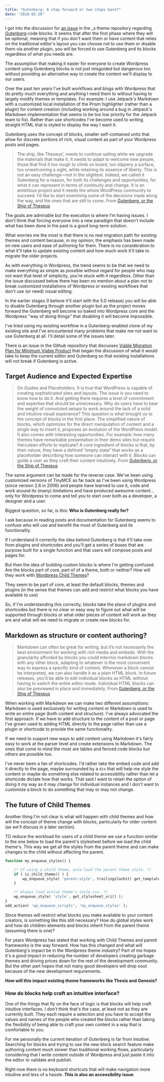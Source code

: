 ```yaml
---
title: "Gutenberg: A step forward or two steps back?"
date: "2018-02-26"
---
```


I got into the discussion for [an issue](https://github.com/Automattic/_s/issues/1248) in the \_s theme repository regarding [Gutenberg](https://wordpress.org/gutenberg/) code blocks. It seems that after the first phase where they will be optional, meaning that if you don't want them or have content that relies on the traditional editor's layout you can choose not to use them or disable them via another plugin, you will be forced to use Gutenberg and its blocks regardless of what you needs are.

The assumption that making it easier for everyone to create Wordpress content using Gutenberg blocks is not just misguided but dangerous too without providing an alternative way to create the content we'll display to our users.

Over the past ten years I've built workflows and blogs with Wordpress that do pretty much everything and anything I need them to without having to largely modify themes or templates. For example: I use Jetpack's Markdown with a customized local installation of the Prism highlighter (rather than a plugin) for content creation (including working around a bug in Jetpack's Markdown implementation that seems to be too low priority for the Jetpack team to fix). Rather than use shortcodes I've become used to writing straight HTML that is styled to display the way I want it.

Gutenberg uses the concept of blocks, smaller self-contained units that allow for discrete portions of rich, visual content as part of your Wordpress posts and pages.

> The ship, like Theseus’, needs to continue sailing while we upgrade the materials that make it. It needs to adapt to welcome new people, those that find it too rough to climb on board, too slippery a surface, too unwelcoming a sight, while retaining its essence of liberty. This is not an easy challenge—not in the slightest. Indeed, we called it Gutenberg for a reason, for both its challenges and opportunities, for what it can represent in terms of continuity and change. It is an ambitious project and it needs the whole WordPress community to succeed. I’d like to start examining some of the decisions made along the way, and the ones that are still to come. From [Gutenberg, or the Ship of Theseus](https://matiasventura.com/post/gutenberg-or-the-ship-of-theseus/)

The goals are admirable but the execution is where I'm having issues. I don't think that forcing everyone into a new paradigm that doesn't include what has been done in the past is a good long-term solution.

What worries me the most is that there is no real migration path for existing themes and content because, in my opinion, the emphasis has been made on new users and ease of authoring for them. There is no consideration to what it'll take to update existing content and how much work it'll take to migrate the older projects.

As with everything in Wordpress, the trend seems to be that we need to make everything as simple as possible without regard for people who may not want that level of simplicity, you're stuck with it regardless. Other than the issue discussed below there has been no mention about a plan not to break customized installations of Wordpress or existing workflows that don't use (or need) visual editing.

In the earlier stages (I believe it'll start with the 5.0 release) you will be able to disable Gutenberg through another plugin but as the project moves forward the Gutenberg will become so baked into Wordpress core and the Wordpress "way of doing things" that disabling it will become impossible.

I've tried using my existing workflow in a Gutenberg-enabled clone of my existing site and I've encountered many problems that make me not want to use Gutenberg at all. I'll detail some of the issues later.

There is an issue in the Github repository that discusses [Viable Migration Plan for Minimum Viable Product](https://github.com/WordPress/gutenberg/issues/4981) that began the discussion of what it would take to keep the current editor and Gutenberg so that existing installations will not break if Gutenberg is active.

## Target Audience and Expected Expertise

> On Guides and Placeholders. It is true that WordPress is capable of creating sophisticated sites and layouts. The issue is you need to know how to do it. And getting there requires a level of commitment and expertise that should be unnecessary. Why do users have to bear the weight of convoluted setups to work around the lack of a solid and intuitive visual experience? This question is what brought us to the concept of blocks in the first place. The simplified nature of blocks, which optimizes for the direct manipulation of content and a single way to insert it, proposes an evolution of the WordPress model. It also comes with interesting opportunities. For example: how many themes have remarkable presentation in their demo sites but require Herculean efforts to replicate? A core ingredient of blocks is that, by their nature, they have a defined “empty state” that works as a placeholder describing how someone can interact with it. Blocks can guide a user as they craft their content intuitively. From [Gutenberg, or the Ship of Theseus](https://matiasventura.com/post/gutenberg-or-the-ship-of-theseus/)

The same argument can be made for the reverse case. We've been using customized versions of TinyMCE as far back as I've been using Wordpress (since version 2.6 in 2006) and people have learned to use it, code and work around its (many) limitations and have produced awesome content... only for Wordpress to come and tell you to start over both as a developer, a designer and a user.

Biggest question, so far, is this: **Who is Gutenberg really for?**

I ask because in reading posts and documentation for Gutenberg seems to confuse who will use and benefit the most of Gutenberg and its functionality.

If I understand it correctly the idea behind Gutenberg is that it'll take over from plugins and shortcodes and you'll get a series of boxes that are purpose built for a single function and that users will compose posts and pages for.

But then the idea of building custom blocks is where I'm getting confused. Are the blocks part of core, part of of a theme, both or neither? How will they work with [Wordpress Child Themes](https://codex.wordpress.org/Child_Themes)?

They seem to be part of core, at least the default blocks, themes and plugins (in the sense that themes can add and restrict what blocks you have available to use)

So, if I'm understanding this correctly, blocks take the place of plugins and shortcodes but there is no clear or easy way to figure out what will be supported through blocks or what older pieces of content will work as they are and what will we need to migrate or create new blocks for.

## Markdown as structure or content authoring?

> Markdown can often be great for writing, but it’s not necessarily the best environment for working with rich media and embeds. With the granularity afforded by blocks you could intermix markdown blocks with any other block, adapting to whatever is the most convenient way to express a specific kind of content. Whenever a block cannot be interpreted, we can also handle it as a plain HTML block. In future releases, you’d be able to edit individual blocks as HTML without having to switch the entire editor mode. Individual HTML blocks can also be previewed in place and immediately. From [Gutenberg, or the Ship of Theseus](https://matiasventura.com/post/gutenberg-or-the-ship-of-theseus/)

When working with Markdwon we can make two different assumptions: Markdown is used exclusively for writing content or Markdown is used to write an entire page (both content and structure). I've always advocated the first approach. If we have to add structure to the content of a post or page I've grown used to adding HTML directly to the page rather than use a plugin or shortcode to provide the same functionality.

If we need to support new ways to add content using Markdown it's fairly easy to work at the parser level and create extensions to Markdown. The ones that come to mind the most are tables and fenced code blocks but others are possible too.

I've never been a fan of shortcodes. I'd rather take the embed code and add it directly to the page, maybe surrounded by a `div` that will help me style the content or maybe do something else related to accessibility rather than let a shortcode dictate how that works. That said I want to retain the option of doing it my way as it may change for individual instances and I don't want to customize a block to do something that may or may not change.

## The future of Child Themes

Another thing I'm not clear is what will happen with child themes and how will the concept of theme change with blocks, particularly for older content (as we'll discuss in a later section).

TO reduce the workload for users of a child theme we use a function similar to the one below to load the parent's stylesheet before we load the child theme's. This way we get all the styles from the parent theme and can make changes to the child without affecting the parent.

```php
function my_enqueue_styles() {

    /* If using a child theme, auto-load the parent theme style. */
    if ( is_child_theme() ) {
        wp_enqueue_style( 'parent-style', trailingslashit( get_template_directory_uri() ) . 'style.css' );
    }

    /* Always load active theme's style.css. */
    wp_enqueue_style( 'style', get_stylesheet_uri() );
}
add_action( 'wp_enqueue_scripts', 'my_enqueue_styles' );
```

Since themes will restrict what blocks you make available to your content creators, is something like this still necessary? How do global styles work and how do children elements and blocks inherit from the parent theme (assuming there is one)?

For years Wordpress has stated that working with Child Themes and parent frameworks is the way forward. How has this changed and what will Gutenberg's impact be in the Wordpress theme industry? Part of me hopes it's a good impact in reducing the number of developers creating garbage themes and driving prices down for the rest of the development community. But the other part hopes that not many good developers will drop oout because of the new development requirements.

**How will this impact existing theme frameworks like Thesis and Genesis?**

### How do blocks help craft an intuitive interface?

One of the things that fly on the face of logic is that blocks will help craft intuitive interfaces. I don't think that's the case, at least not as they are currently built. They each require a selection and you have to accept the values and names of the people who created the blocks rather than taking the flexibility of being able to craft your own content in a way that is comfortable to you.

For me personally the current iteration of Gutenberg is far from intuitive. Searching for blocks and trying to use the new block search feature make authoring content much slower than traditional working flows, particularly considering that I write content outside of Wordpress and just paste it into the editor to validate and publish.

Right now there is no keyboard shortcuts that will make navigation more intuitive and less of a hassle. **This is also an accessibility issue**.
